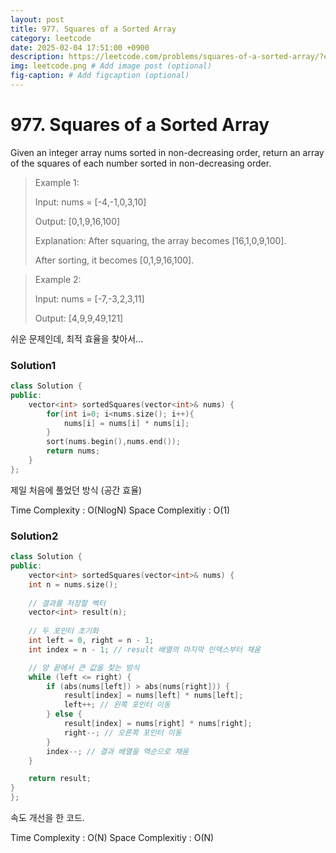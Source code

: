 ```yaml
---
layout: post
title: 977. Squares of a Sorted Array
category: leetcode
date: 2025-02-04 17:51:00 +0900
description: https://leetcode.com/problems/squares-of-a-sorted-array/?envType=company&envId=google&favoriteSlug=google-thirty-days
img: leetcode.png # Add image post (optional)
fig-caption: # Add figcaption (optional)
---
```



# 977. Squares of a Sorted Array

Given an integer array nums sorted in non-decreasing order, return an array of the squares of each number sorted in non-decreasing order.

 

> Example 1:
> 
> Input: nums = [-4,-1,0,3,10]
> 
> Output: [0,1,9,16,100]
> 
> Explanation: After squaring, the array becomes [16,1,0,9,100].
> 
> After sorting, it becomes [0,1,9,16,100].


> Example 2:
> 
> Input: nums = [-7,-3,2,3,11]
> 
> Output: [4,9,9,49,121]


쉬운 문제인데, 최적 효율을 찾아서...

### Solution1
```cpp
class Solution {
public:
    vector<int> sortedSquares(vector<int>& nums) {
        for(int i=0; i<nums.size(); i++){
            nums[i] = nums[i] * nums[i];
        }
        sort(nums.begin(),nums.end());
        return nums;
    }
};
```

제일 처음에 풀었던 방식 (공간 효율)

Time Complexity : O(NlogN)
Space Complexitiy : O(1)

### Solution2
```cpp
class Solution {
public:
    vector<int> sortedSquares(vector<int>& nums) {
    int n = nums.size();
    
    // 결과를 저장할 벡터
    vector<int> result(n);
    
    // 두 포인터 초기화
    int left = 0, right = n - 1;
    int index = n - 1; // result 배열의 마지막 인덱스부터 채움

    // 양 끝에서 큰 값을 찾는 방식
    while (left <= right) {
        if (abs(nums[left]) > abs(nums[right])) {
            result[index] = nums[left] * nums[left];
            left++; // 왼쪽 포인터 이동
        } else {
            result[index] = nums[right] * nums[right];
            right--; // 오른쪽 포인터 이동
        }
        index--; // 결과 배열을 역순으로 채움
    }

    return result;
}
};
```

속도 개선을 한 코드. 

Time Complexity : O(N)
Space Complexitiy : O(N)
